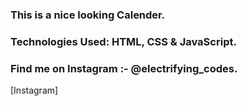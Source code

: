 ### This is a nice looking Calender.

### Technologies Used: HTML, CSS & JavaScript.

### Find me on Instagram :- @electrifying_codes.

[Instagram]